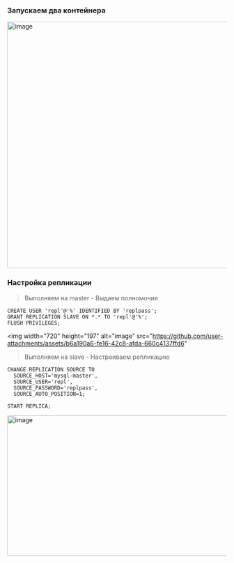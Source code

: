 ### Запускаем два контейнера

<img width="1594" height="566" alt="image" src="https://github.com/user-attachments/assets/d888552b-412d-4226-9cd5-1a03b6ab2528" />

### Настройка репликации

> Выполняем на master - Выдаем полномочия

```
CREATE USER 'repl'@'%' IDENTIFIED BY 'replpass';
GRANT REPLICATION SLAVE ON *.* TO 'repl'@'%';
FLUSH PRIVILEGES;
```

<img width="720" height="197" alt="image" src="https://github.com/user-attachments/assets/b6a190a6-fe16-42c8-afda-660c4137ffd6" 

> Выполняем на slave - Настраиваем репликацию

```
CHANGE REPLICATION SOURCE TO
  SOURCE_HOST='mysql-master',
  SOURCE_USER='repl',
  SOURCE_PASSWORD='replpass',
  SOURCE_AUTO_POSITION=1;

START REPLICA;
```
<img width="1381" height="323" alt="image" src="https://github.com/user-attachments/assets/4f62822d-5e7c-42f1-b34a-47edc04fc6e6" />


